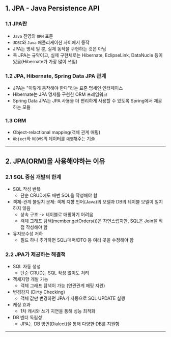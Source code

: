 ## 1. JPA - Java Persistence API
### 1.1 JPA란
- `Java` 진영의 `ORM` 표준
- `JDBC`와 `Java` 애플리케이션 사이에서 동작
- JPA는 명세 일 뿐, 실제 동작을 구현하는 것은 아님
- 즉 JPA는 규약이고, 실제 구현체로는 Hibernate, EclipseLink, DataNucle 등이 있음(Hibernate가 가장 많이 쓰임)

### 1.2 JPA, Hibernate, Spring Data JPA 관계
- JPA는 "이렇게 동작해야 한다"라는 표준 명세인 인터페이스
- Hibernate는 JPA 명세를 구현한 ORM 프레임워크
- Spring Data JPA는 JPA 사용을 더 편리하게 사용할 수 있도록 Spring에서 제공하는 모듈

### 1.3 ORM
- Object-relactional mapping(객체 관계 매핑)
- `Object`와 `RDBMS`의 데이터를 `매핑`해주는 기술
---

## 2. JPA(ORM)을 사용해야하는 이유

### 2.1 SQL 중심 개발의 한계
- SQL 작성 반복
    - 단순 CRUD에도 매번 SQL을 작성해야 함
- 객체-관계 불일치 문제: 객체 지향 언어(Java)의 모델과 DB의 테이블 모델이 일치하지 않음
    - 상속 구조 -> 테이블로 매핑하기 어려움
    - 객체 그래프 탐색(member.getOrders())은 자연스럽지만, SQL은 Join을 직접 작성해야 함
- 유지보수성 저하
    - 필드 하나 추가하면 SQL/매퍼/DTO 등 여러 곳을 수정해야 함

### 2.2 JPA가 제공하는 해결책
- SQL 자동 생성
    - 단순 CRUD는 SQL 작성 없이도 처리
- 객체지향 개발 가능
    - 객체 그래프 탐색이 가능 (연관관계 매핑 지원)
- 변경감지 (Dirty Checking)
    - 객체 값만 변경하면 JPA가 자동으로 SQL UPDATE 실행
- 캐싱 효과
    - 1차 캐시와 쓰기 지연을 통해 성능 최적화
- DB 벤더 독립성
    - JPA는 DB 방언(Dialect)을 통해 다양한 DB를 지원함
---
